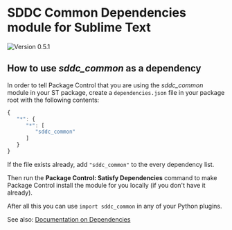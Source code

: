 # SDDC Common Dependencies module for Sublime Text

![Version 0.5.1](https://img.shields.io/badge/version-v0.5.1-blue.svg)

## How to use *sddc_common* as a dependency

In order to tell Package Control that you are using the *sddc_common* module
in your ST package, create a `dependencies.json` file in your package root
with the following contents:

```js
{
   "*": {
      "*": [
         "sddc_common"
      ]
   }
}
```

If the file exists already, add `"sddc_common"` to the every dependency list.

Then run the **Package Control: Satisfy Dependencies** command to make Package Control
install the module for you locally (if you don't have it already).

After all this you can use `import sddc_common` in any of your Python plugins.

See also:
[Documentation on Dependencies](https://packagecontrol.io/docs/dependencies)

